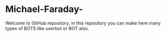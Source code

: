 # Michael-Faraday-
Welcome to GitHub repository, in this repository you can make here many types of BOTS like userbot or BOT also.
